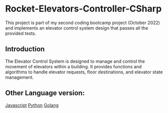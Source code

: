 # Rocket-Elevators-Controller-CSharp
This project is part of my second coding bootcamp project (October 2022) and implements an elevator control system design that passes all the provided tests. 

## Introduction
The Elevator Control System is designed to manage and control the movement of elevators within a building. It provides functions and algorithms to handle elevator requests, floor destinations, and elevator state management. 

## Other Language version:
[Javascript](https://github.com/0xJungleMonkey/Rocket-Elevators-Javascript-Controller/)
[Python](https://github.com/0xJungleMonkey/Rocket-Elevators-Python-Controller)
[Golang](https://github.com/0xJungleMonkey/Rocket-Elevators-Controller-Golang)

